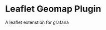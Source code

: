 <!-- This README file is going to be the one displayed on the Grafana.com website for your plugin -->

# Leaflet Geomap Plugin

A leaflet extenstion for grafana
